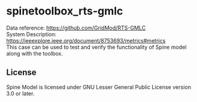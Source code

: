 # spinetoolbox_rts-gmlc
Data reference: https://github.com/GridMod/RTS-GMLC<br/>
System Description: https://ieeexplore.ieee.org/document/8753693/metrics#metrics \
This case can be used to test and verify the functionality of Spine model along with the toolbox. 
## License
Spine Model is licensed under GNU Lesser General Public License version 3.0 or later.
